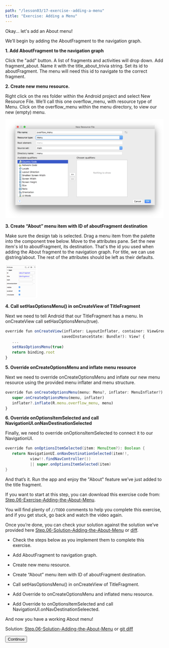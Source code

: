 ```yaml
---
path: "/lesson03/17-exercise--adding-a-menu"
title: "Exercise: Adding a Menu"
---
```


<youtube id="Qwg_MzCTQuQ"></youtube>

<p>Okay… let's add an About menu!</p>
<p>We’ll begin by adding the AboutFragment to the navigation graph. </p>
<p><strong>1. Add AboutFragment to the navigation graph</strong></p>
<p>Click the "add" button.  A list of fragments and activities will drop down.  Add fragment_about. Name it with the title_about_trivia string.  Set its id to aboutFragment.  The menu will need this id to navigate to the correct fragment.</p>
<p><strong>2. Create new menu resource.</strong></p>
<p>Right click on the res folder within the Android project and select New Resource File.  We’ll call this one overflow_menu, with resource type of Menu. Click on the overflow_menu within the menu directory, to view our new (empty) menu.</p>
<img src="screen-shot-2018-10-16-at-10.19.28-am.png" alt="" width="1282px">
<p><strong>3. Create “About” menu item with ID of aboutFragment destination</strong></p>
<p>Make sure the design tab is selected.  Drag a menu item from the palette into the component tree below.  Move to the attributes pane.  Set the new item's id to aboutFragment, its destination.  That's the id you used when adding the About fragment to the navigation graph.  For title, we can use @string/about.  The rest of the attributes should be left as their defaults.</p>
<img src="screen-shot-2018-10-16-at-10.20.13-am.png" alt="" width="102px">
<p><strong>4. Call setHasOptionsMenu() in onCreateView of TitleFragment</strong></p>
<p>Next we need to tell Android that our TitleFragment has a menu.  In onCreateView call setHasOptionsMenu(true).</p>

```ts
override fun onCreateView(inflater: LayoutInflater, container: ViewGroup?,
                         savedInstanceState: Bundle?): View? {
   ...
   setHasOptionsMenu(true)
   return binding.root
}
```

<p><strong>5. Override onCreateOptionsMenu and inflate menu resource</strong></p>
<p>Next we need to override onCreateOptionsMenu and inflate our new menu resource using the provided menu inflater and menu structure.</p>

```ts
override fun onCreateOptionsMenu(menu: Menu?, inflater: MenuInflater?) {
   super.onCreateOptionsMenu(menu, inflater)
   inflater?.inflate(R.menu.overflow_menu, menu)
}
```

<p><strong>6. Override onOptionsItemSelected and call NavigationUI.onNavDestinationSelected</strong></p>
<p>Finally, we need to override onOptionsItemSelected to connect it to our NavigationUI.</p>

```java
override fun onOptionsItemSelected(item: MenuItem?): Boolean {
   return NavigationUI.onNavDestinationSelected(item!!,
           view!!.findNavController())
           || super.onOptionsItemSelected(item)
}
```

<p>And that’s it.  Run the app and enjoy the "About" feature we’ve just added to the title fragment.</p>
<p>If you want to start at this step, you can download this exercise code from: <a target="_blank" href="https://github.com/udacity/andfun-kotlin-android-trivia/archive/Step.06-Exercise-Adding-the-About-Menu.zip">Step.06-Exercise-Adding-the-About-Menu</a>.</p>
<p>You will find plenty of <code>//TODO</code> comments to help you complete this exercise, and if you get stuck, go back and watch the video again.</p>
<p>Once you’re done, you can check your solution against the solution we’ve provided here <a target="_blank" href="https://github.com/udacity/andfun-kotlin-android-trivia/tree/Step.06-Solution-Adding-the-About-Menu">Step.06-Solution-Adding-the-About-Menu</a> or <a target="_blank" href="https://github.com/udacity/andfun-kotlin-android-trivia/compare/Step.06-Exercise-Adding-the-About-Menu...Step.06-Solution-Adding-the-About-Menu">diff</a>.</p>

<text-box variant='learningObjectives' name='Check the steps below as you implement them to complete this exercise.'>

- Check the steps below as you implement them to complete this exercise.

- Add AboutFragment to navigation graph.

- Create new menu resource.

- Create “About” menu item with ID of aboutFragment destination.

- Call setHasOptionsMenu() in onCreateView of TitleFragment.

- Add Override to onCreateOptionsMenu and inflated menu resource.

- Add Override to onOptionsItemSelected and call NavigationUI.onNavDestinationSeleected.

</text-box>

<p>And now you have a working About menu!</p>
<p>Solution: <a target="_blank" href="https://github.com/udacity/andfun-kotlin-android-trivia/tree/Step.06-Solution-Adding-the-About-Menu">Step.06-Solution-Adding-the-About-Menu</a> or <a target="_blank" href="https://github.com/udacity/andfun-kotlin-android-trivia/compare/Step.06-Exercise-Adding-the-About-Menu...Step.06-Solution-Adding-the-About-Menu">git diff</a></p>
<button>Continue</button>
